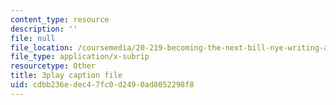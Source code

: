 ```yaml
---
content_type: resource
description: ''
file: null
file_location: /coursemedia/20-219-becoming-the-next-bill-nye-writing-and-hosting-the-educational-show-january-iap-2015/cdbb236edec47fc0d2490ad8052298f8_Ui2q2uoA-_g.srt
file_type: application/x-subrip
resourcetype: Other
title: 3play caption file
uid: cdbb236e-dec4-7fc0-d249-0ad8052298f8
---
```

